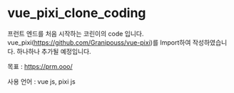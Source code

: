 # vue_pixi_clone_coding

프런트 엔드를 처음 시작하는 코린이의 code 입니다.
vue_pixi(https://github.com/Granipouss/vue-pixi)를 Import하여 작성하였습니다.
하나하나 추가될 예정입니다.

목표 : https://prm.ooo/

사용 언어 : vue js, pixi js
